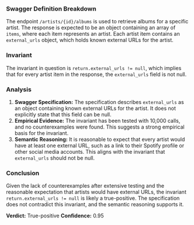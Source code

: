 ### Swagger Definition Breakdown
The endpoint `/artists/{id}/albums` is used to retrieve albums for a specific artist. The response is expected to be an object containing an array of `items`, where each item represents an artist. Each artist item contains an `external_urls` object, which holds known external URLs for the artist.

### Invariant
The invariant in question is `return.external_urls != null`, which implies that for every artist item in the response, the `external_urls` field is not null.

### Analysis
1. **Swagger Specification:** The specification describes `external_urls` as an object containing known external URLs for the artist. It does not explicitly state that this field can be null.
2. **Empirical Evidence:** The invariant has been tested with 10,000 calls, and no counterexamples were found. This suggests a strong empirical basis for the invariant.
3. **Semantic Reasoning:** It is reasonable to expect that every artist would have at least one external URL, such as a link to their Spotify profile or other social media accounts. This aligns with the invariant that `external_urls` should not be null.

### Conclusion
Given the lack of counterexamples after extensive testing and the reasonable expectation that artists would have external URLs, the invariant `return.external_urls != null` is likely a true-positive. The specification does not contradict this invariant, and the semantic reasoning supports it.

**Verdict:** True-positive
**Confidence:** 0.95
